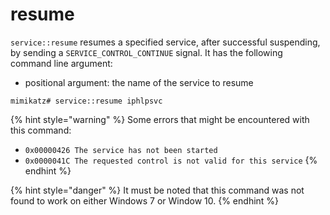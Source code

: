 # resume

`service::resume` resumes a specified service, after successful suspending, by sending a `SERVICE_CONTROL_CONTINUE` signal. It has the following command line argument:

* positional argument: the name of the service to resume

```
mimikatz# service::resume iphlpsvc
```

{% hint style="warning" %}
Some errors that might be encountered with this command:

* `0x00000426 The service has not been started`
* `0x0000041C The requested control is not valid for this service`
{% endhint %}

{% hint style="danger" %}
It must be noted that this command was not found to work on either Windows 7 or Window 10.
{% endhint %}
